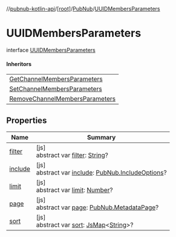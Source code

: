 //[pubnub-kotlin-api](../../../../index.md)/[[root]](../../index.md)/[PubNub](../index.md)/[UUIDMembersParameters](index.md)

# UUIDMembersParameters

interface [UUIDMembersParameters](index.md)

#### Inheritors

| |
|---|
| [GetChannelMembersParameters](../-get-channel-members-parameters/index.md) |
| [SetChannelMembersParameters](../-set-channel-members-parameters/index.md) |
| [RemoveChannelMembersParameters](../-remove-channel-members-parameters/index.md) |

## Properties

| Name | Summary |
|---|---|
| [filter](filter.md) | [js]<br>abstract var [filter](filter.md): [String](https://kotlinlang.org/api/latest/jvm/stdlib/kotlin-stdlib/kotlin/-string/index.html)? |
| [include](include.md) | [js]<br>abstract var [include](include.md): [PubNub.IncludeOptions](../-include-options/index.md)? |
| [limit](limit.md) | [js]<br>abstract var [limit](limit.md): [Number](https://kotlinlang.org/api/latest/jvm/stdlib/kotlin-stdlib/kotlin/-number/index.html)? |
| [page](page.md) | [js]<br>abstract var [page](page.md): [PubNub.MetadataPage](../-metadata-page/index.md)? |
| [sort](sort.md) | [js]<br>abstract var [sort](sort.md): [JsMap](../../../../../../pubnub-kotlin/pubnub-kotlin-core-api/pubnub-kotlin-core-api/com.pubnub.kmp/-js-map/index.md)&lt;[String](https://kotlinlang.org/api/latest/jvm/stdlib/kotlin-stdlib/kotlin/-string/index.html)&gt;? |

